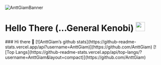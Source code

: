 <p align=”center”>
  <img src="https://user-images.githubusercontent.com/58905671/226881992-2115d6c6-8b30-4435-be3f-35339bfd267e.jpg" alt="AnttGiamBanner">
</p>


<p id="Bio" align="center">
   <h1>Hello There (...General Kenobi) <img height="30" width="30" src="https://cdn-icons-png.flaticon.com/512/922/922809.png"></h1>
</p>
### Hi there 👋
[![AnttGiam’s github stats](https://github-readme-stats.vercel.app/api?username=AnttGiam)](https://github.com/AnttGiam)
[![Top Langs](https://github-readme-stats.vercel.app/api/top-langs/?username=AnttGiam&layout=compact)](https://github.com/AnttGiam)


<!--
**AnttGiam/AnttGiam** is a ✨ _special_ ✨ repository because its `README.md` (this file) appears on your GitHub profile.

Here are some ideas to get you started:

- 🔭 I’m currently working on ...
- 🌱 I’m currently learning ...
- 👯 I’m looking to collaborate on ...
- 🤔 I’m looking for help with ...
- 💬 Ask me about ...
- 📫 How to reach me: ...
- 😄 Pronouns: ...
- ⚡ Fun fact: ...
-->
